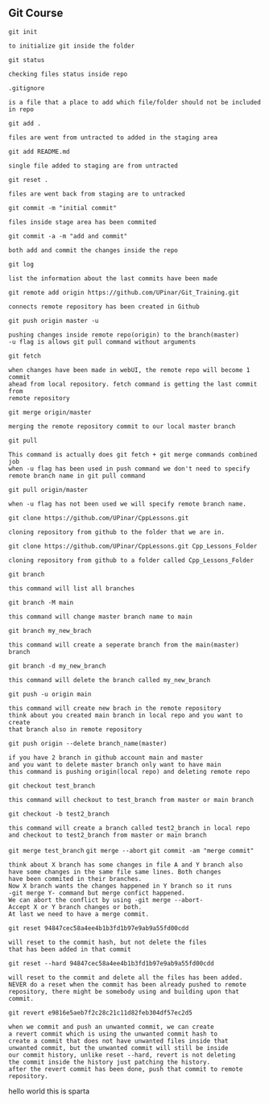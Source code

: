 Git Course
-----------

`git init `

	to initialize git inside the folder 

`git status`

	checking files status inside repo

`.gitignore `

	is a file that a place to add which file/folder should not be included in repo

`git add .`

	files are went from untracted to added in the staging area

`git add README.md`

	single file added to staging are from untracted

`git reset .`

	files are went back from staging are to untracked

`git commit -m "initial commit"`

	files inside stage area has been commited

`git commit -a -m "add and commit"`

	both add and commit the changes inside the repo

`git log `

	list the information about the last commits have been made

`git remote add origin https://github.com/UPinar/Git_Training.git`

	connects remote repository has been created in Github

`git push origin master -u`

	pushing changes inside remote repo(origin) to the branch(master)
	-u flag is allows git pull command without arguments

`git fetch`

	when changes have been made in webUI, the remote repo will become 1 commit 
 	ahead from local repository. fetch command is getting the last commit from 
  	remote repository

`git merge origin/master`

 	merging the remote repository commit to our local master branch 

`git pull`

 	This command is actually does git fetch + git merge commands combined job
  	when -u flag has been used in push command we don't need to specify 
   	remote branch name in git pull command

`git pull origin/master`

 	when -u flag has not been used we will specify remote branch name.
	
`git clone https://github.com/UPinar/CppLessons.git`

	cloning repository from github to the folder that we are in.

`git clone https://github.com/UPinar/CppLessons.git Cpp_Lessons_Folder`

	cloning repository from github to a folder called Cpp_Lessons_Folder

`git branch`

	this command will list all branches 

`git branch -M main`

	this command will change master branch name to main

`git branch my_new_brach`

	this command will create a seperate branch from the main(master) branch 

`git branch -d my_new_branch`

	this command will delete the branch called my_new_branch

`git push -u origin main`

	this command will create new brach in the remote repository 
	think about you created main branch in local repo and you want to create 
	that branch also in remote repository

`git push origin --delete branch_name(master)`

	if you have 2 branch in github account main and master
	and you want to delete master branch only want to have main
	this command is pushing origin(local repo) and deleting remote repo

`git checkout test_branch`

	this command will checkout to test_branch from master or main branch 

`git checkout -b test2_branch`

	this command will create a branch called test2_branch in local repo
	and checkout to test2_branch from master or main branch 

`git merge test_branch`
`git merge --abort`
`git commit -am "merge commit"`

	think about X branch has some changes in file A and Y branch also 
	have some changes in the same file same lines. Both changes 
	have been commited in their branches. 
	Now X branch wants the changes happened in Y branch so it runs
	-git merge Y- command but merge confict happened.
	We can abort the conflict by using -git merge --abort-
	Accept X or Y branch changes or both. 
	At last we need to have a merge commit.

`git reset 94847cec58a4ee4b1b3fd1b97e9ab9a55fd00cdd`
	
	will reset to the commit hash, but not delete the files
	that has been added in that commit
	
`git reset --hard 94847cec58a4ee4b1b3fd1b97e9ab9a55fd00cdd`

	will reset to the commit and delete all the files has been added.
	NEVER do a reset when the commit has been already pushed to remote
	repository, there might be somebody using and building upon that commit.

`git revert e9816e5aeb7f2c28c21c11d82feb304df57ec2d5`

	when we commit and push an unwanted commit, we can create 
	a revert commit which is using the unwanted commit hash to
	create a commit that does not have unwanted files inside that 
	unwanted commit, but the unwanted commit will still be inside
	our commit history, unlike reset --hard, revert is not deleting
	the commit inside the history just patching the history.
	after the revert commit has been done, push that commit to remote 
	repository.

hello world this is sparta